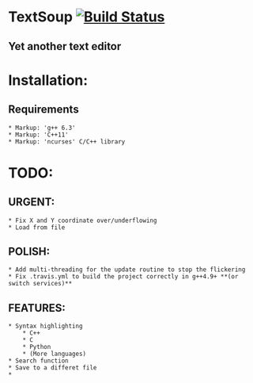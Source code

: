 # TextSoup [![Build Status](https://travis-ci.org/YRMYJASKA/TextSoup.svg?branch=master)](https://travis-ci.org/YRMYJASKA/TextSoup)
Yet another text editor
----

# Installation:
## Requirements
	* Markup: 'g++ 6.3'
	* Markup: 'C++11'
	* Markup: 'ncurses' C/C++ library

# TODO:
## URGENT:
	* Fix X and Y coordinate over/underflowing
	* Load from file
## POLISH:
	* Add multi-threading for the update routine to stop the flickering
	* Fix .travis.yml to build the project correctly in g++4.9+ **(or switch services)**

## FEATURES:
	* Syntax highlighting
		* C++
		* C
		* Python
		* (More languages)
	* Search function
	* Save to a differet file
	* 
